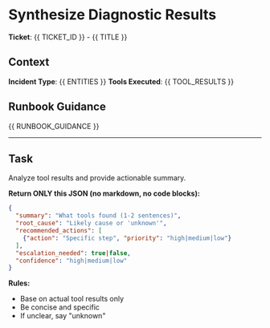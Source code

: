 # Synthesize Diagnostic Results

**Ticket**: {{ TICKET_ID }} - {{ TITLE }}

## Context
**Incident Type**: {{ ENTITIES }}
**Tools Executed**: {{ TOOL_RESULTS }}

## Runbook Guidance
{{ RUNBOOK_GUIDANCE }}

---

## Task
Analyze tool results and provide actionable summary.

**Return ONLY this JSON (no markdown, no code blocks):**
```json
{
  "summary": "What tools found (1-2 sentences)",
  "root_cause": "Likely cause or 'unknown'",
  "recommended_actions": [
    {"action": "Specific step", "priority": "high|medium|low"}
  ],
  "escalation_needed": true|false,
  "confidence": "high|medium|low"
}
```

**Rules:**
- Base on actual tool results only
- Be concise and specific
- If unclear, say "unknown"

